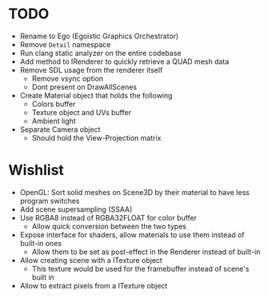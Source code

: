 # TODO
* Rename to Ego (Egoistic Graphics Orchestrator)
* Remove `Detail` namespace
* Run clang static analyzer on the entire codebase
* Add method to IRenderer to quickly retrieve a QUAD mesh data
* Remove SDL usage from the renderer itself
  * Remove vsync option
  * Dont present on DrawAllScenes
* Create Material object that holds the following
  * Colors buffer
  * Texture object and UVs buffer
  * Ambient light
* Separate Camera object
  * Should hold the View-Projection matrix

# Wishlist
* OpenGL: Sort solid meshes on Scene3D by their material to have less program switches
* Add scene supersampling (SSAA)
* Use RGBA8 instead of RGBA32FLOAT for color buffer
  * Allow quick conversion between the two types
* Expose interface for shaders, allow materials to use them instead of built-in ones
  * Allow them to be set as post-effect in the Renderer instead of built-in
* Allow creating scene with a ITexture object
  * This texture would be used for the framebuffer instead of scene's built in
* Allow to extract pixels from a ITexture object
